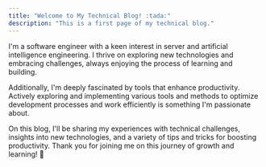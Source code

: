 ```yaml
---
title: "Welcome to My Technical Blog! :tada:"
description: "This is a first page of my technical blog."
---
```


I'm a software engineer with a keen interest in server and artificial intelligence engineering. I thrive on exploring new technologies and embracing challenges, always enjoying the process of learning and building.

Additionally, I'm deeply fascinated by tools that enhance productivity. Actively exploring and implementing various tools and methods to optimize development processes and work efficiently is something I'm passionate about.

On this blog, I'll be sharing my experiences with technical challenges, insights into new technologies, and a variety of tips and tricks for boosting productivity. Thank you for joining me on this journey of growth and learning! 🚀